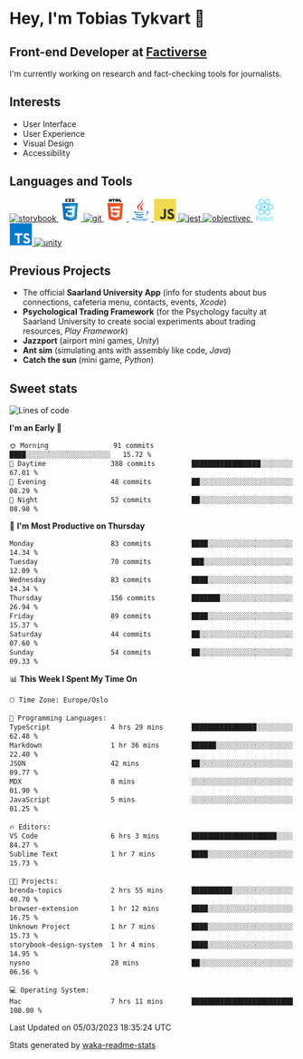 # Hey, I'm Tobias Tykvart 🦉

## Front-end Developer at [Factiverse](https://www.factiverse.no/)

I'm currently working on research and fact-checking tools for journalists.

## Interests

- User Interface
- User Experience
- Visual Design
- Accessibility

## Languages and Tools

<!-- https://devicon.dev/ -->
<p align="left"> <a href="https://storybook.js.org/" target="_blank" rel="noreferrer"> <img src="https://cdn.jsdelivr.net/gh/devicons/devicon/icons/storybook/storybook-original.svg" alt="storybook" width="40" height="40"/> </a> <a href="https://www.w3schools.com/css/" target="_blank" rel="noreferrer"> <img src="https://raw.githubusercontent.com/devicons/devicon/master/icons/css3/css3-original-wordmark.svg" alt="css3" width="40" height="40"/> </a> <a href="https://git-scm.com/" target="_blank" rel="noreferrer"> <img src="https://www.vectorlogo.zone/logos/git-scm/git-scm-icon.svg" alt="git" width="40" height="40"/> </a> <a href="https://www.w3.org/html/" target="_blank" rel="noreferrer"> <img src="https://raw.githubusercontent.com/devicons/devicon/master/icons/html5/html5-original-wordmark.svg" alt="html5" width="40" height="40"/> </a> <a href="https://www.java.com" target="_blank" rel="noreferrer"> <img src="https://raw.githubusercontent.com/devicons/devicon/master/icons/java/java-original.svg" alt="java" width="40" height="40"/> </a> <a href="https://developer.mozilla.org/en-US/docs/Web/JavaScript" target="_blank" rel="noreferrer"> <img src="https://raw.githubusercontent.com/devicons/devicon/master/icons/javascript/javascript-original.svg" alt="javascript" width="40" height="40"/> </a> <a href="https://jestjs.io" target="_blank" rel="noreferrer"> <img src="https://www.vectorlogo.zone/logos/jestjsio/jestjsio-icon.svg" alt="jest" width="40" height="40"/> </a> <a href="https://developer.apple.com/library/archive/documentation/Cocoa/Conceptual/ProgrammingWithObjectiveC/Introduction/Introduction.html" target="_blank" rel="noreferrer"> <img src="https://www.vectorlogo.zone/logos/apple_objectivec/apple_objectivec-icon.svg" alt="objectivec" width="40" height="40"/> </a> <a href="https://reactjs.org/" target="_blank" rel="noreferrer"> <img src="https://raw.githubusercontent.com/devicons/devicon/master/icons/react/react-original-wordmark.svg" alt="react" width="40" height="40"/> </a> <a href="https://www.typescriptlang.org/" target="_blank" rel="noreferrer"> <img src="https://raw.githubusercontent.com/devicons/devicon/master/icons/typescript/typescript-original.svg" alt="typescript" width="40" height="40"/> </a> <a href="https://unity.com/" target="_blank" rel="noreferrer"> <img src="https://www.vectorlogo.zone/logos/unity3d/unity3d-icon.svg" alt="unity" width="40" height="40"/> </a> </p>

## Previous Projects

- The official **Saarland University App** (info for students about bus connections, cafeteria menu, contacts, events, _Xcode_)
- **Psychological Trading Framework** (for the Psychology faculty at Saarland University to create social experiments about trading resources, _Play Framework_)
- **Jazzport** (airport mini games, _Unity_)
- **Ant sim** (simulating ants with assembly like code, _Java_)
- **Catch the sun** (mini game, _Python_)

## Sweet stats

<!--START_SECTION:waka-->
![Lines of code](https://img.shields.io/badge/From%20Hello%20World%20I%27ve%20Written-1.7%20million%20lines%20of%20code-blue)

**I'm an Early 🐤** 

```text
🌞 Morning                91 commits          ████░░░░░░░░░░░░░░░░░░░░░   15.72 % 
🌆 Daytime                388 commits         █████████████████░░░░░░░░   67.01 % 
🌃 Evening                48 commits          ██░░░░░░░░░░░░░░░░░░░░░░░   08.29 % 
🌙 Night                  52 commits          ██░░░░░░░░░░░░░░░░░░░░░░░   08.98 % 
```
📅 **I'm Most Productive on Thursday** 

```text
Monday                   83 commits          ████░░░░░░░░░░░░░░░░░░░░░   14.34 % 
Tuesday                  70 commits          ███░░░░░░░░░░░░░░░░░░░░░░   12.09 % 
Wednesday                83 commits          ████░░░░░░░░░░░░░░░░░░░░░   14.34 % 
Thursday                 156 commits         ███████░░░░░░░░░░░░░░░░░░   26.94 % 
Friday                   89 commits          ████░░░░░░░░░░░░░░░░░░░░░   15.37 % 
Saturday                 44 commits          ██░░░░░░░░░░░░░░░░░░░░░░░   07.60 % 
Sunday                   54 commits          ██░░░░░░░░░░░░░░░░░░░░░░░   09.33 % 
```


📊 **This Week I Spent My Time On** 

```text
🕑︎ Time Zone: Europe/Oslo

💬 Programming Languages: 
TypeScript               4 hrs 29 mins       ████████████████░░░░░░░░░   62.48 % 
Markdown                 1 hr 36 mins        ██████░░░░░░░░░░░░░░░░░░░   22.40 % 
JSON                     42 mins             ██░░░░░░░░░░░░░░░░░░░░░░░   09.77 % 
MDX                      8 mins              ░░░░░░░░░░░░░░░░░░░░░░░░░   01.90 % 
JavaScript               5 mins              ░░░░░░░░░░░░░░░░░░░░░░░░░   01.25 % 

🔥 Editors: 
VS Code                  6 hrs 3 mins        █████████████████████░░░░   84.27 % 
Sublime Text             1 hr 7 mins         ████░░░░░░░░░░░░░░░░░░░░░   15.73 % 

🐱‍💻 Projects: 
brenda-topics            2 hrs 55 mins       ██████████░░░░░░░░░░░░░░░   40.70 % 
browser-extension        1 hr 12 mins        ████░░░░░░░░░░░░░░░░░░░░░   16.75 % 
Unknown Project          1 hr 7 mins         ████░░░░░░░░░░░░░░░░░░░░░   15.73 % 
storybook-design-system  1 hr 4 mins         ████░░░░░░░░░░░░░░░░░░░░░   14.95 % 
nysno                    28 mins             ██░░░░░░░░░░░░░░░░░░░░░░░   06.56 % 

💻 Operating System: 
Mac                      7 hrs 11 mins       █████████████████████████   100.00 % 
```


 Last Updated on 05/03/2023 18:35:24 UTC
<!--END_SECTION:waka-->

Stats generated by [waka-readme-stats](https://github.com/anmol098/waka-readme-stats)
